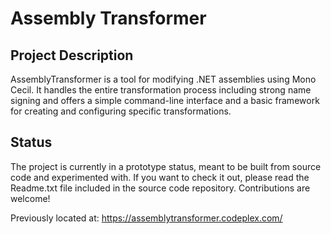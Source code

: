 # Assembly Transformer

## Project Description
AssemblyTransformer is a tool for modifying .NET assemblies using Mono Cecil. It handles the entire transformation process including strong name signing and offers a simple command-line interface and a basic framework for creating and configuring specific transformations.

## Status
The project is currently in a prototype status, meant to be built from source code and experimented with. If you want to check it out, please read the Readme.txt file included in the source code repository. Contributions are welcome!

Previously located at: https://assemblytransformer.codeplex.com/
